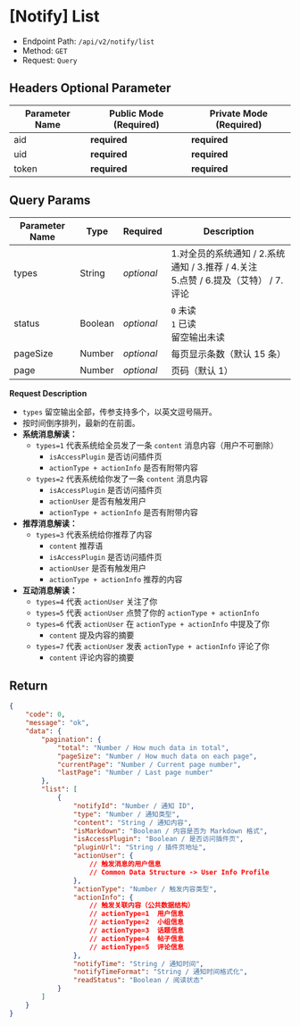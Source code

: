 # [Notify] List

- Endpoint Path: `/api/v2/notify/list`
- Method: `GET`
- Request: `Query`

## Headers Optional Parameter

| Parameter Name | Public Mode (Required) | Private Mode (Required) |
| --- | --- | --- |
| aid | **required** | **required** |
| uid | **required** | **required** |
| token | **required** | **required** |

## Query Params

| Parameter Name | Type | Required | Description |
| --- | --- | --- | --- |
| types | String | *optional* | 1.对全员的系统通知 / 2.系统通知 / 3.推荐 / 4.关注<br>5.点赞 / 6.提及（艾特） / 7.评论 |
| status | Boolean | *optional* | `0` 未读<br>`1` 已读<br>留空输出未读 |
| pageSize | Number | *optional* | 每页显示条数（默认 15 条） |
| page | Number | *optional* | 页码（默认 1） |

**Request Description**

- `types` 留空输出全部，传参支持多个，以英文逗号隔开。
- 按时间倒序排列，最新的在前面。
- **系统消息解读：**
    - `types=1` 代表系统给全员发了一条 `content` 消息内容（用户不可删除）
        - `isAccessPlugin` 是否访问插件页
        - `actionType + actionInfo` 是否有附带内容
    - `types=2` 代表系统给你发了一条 `content` 消息内容
        - `isAccessPlugin` 是否访问插件页
        - `actionUser` 是否有触发用户
        - `actionType + actionInfo` 是否有附带内容
- **推荐消息解读：**
    - `types=3` 代表系统给你推荐了内容
        - `content` 推荐语
        - `isAccessPlugin` 是否访问插件页
        - `actionUser` 是否有触发用户
        - `actionType + actionInfo` 推荐的内容
- **互动消息解读：**
    - `types=4` 代表 `actionUser` 关注了你
    - `types=5` 代表 `actionUser` 点赞了你的 `actionType + actionInfo`
    - `types=6` 代表 `actionUser` 在 `actionType + actionInfo` 中提及了你
        - `content` 提及内容的摘要
    - `types=7` 代表 `actionUser` 发表 `actionType + actionInfo` 评论了你
        - `content` 评论内容的摘要


## Return

```json
{
    "code": 0,
    "message": "ok",
    "data": {
        "pagination": {
            "total": "Number / How much data in total",
            "pageSize": "Number / How much data on each page",
            "currentPage": "Number / Current page number",
            "lastPage": "Number / Last page number"
        },
        "list": [
            {
                "notifyId": "Number / 通知 ID",
                "type": "Number / 通知类型",
                "content": "String / 通知内容",
                "isMarkdown": "Boolean / 内容是否为 Markdown 格式",
                "isAccessPlugin": "Boolean / 是否访问插件页",
                "pluginUrl": "String / 插件页地址",
                "actionUser": {
                    // 触发消息的用户信息
                    // Common Data Structure -> User Info Profile
                },
                "actionType": "Number / 触发内容类型",
                "actionInfo": {
                    // 触发关联内容（公共数据结构）
                    // actionType=1  用户信息
                    // actionType=2  小组信息
                    // actionType=3  话题信息
                    // actionType=4  帖子信息
                    // actionType=5  评论信息
                },
                "notifyTime": "String / 通知时间",
                "notifyTimeFormat": "String / 通知时间格式化",
                "readStatus": "Boolean / 阅读状态"
            }
        ]
    }
}
```
